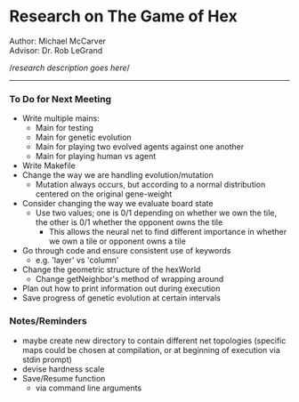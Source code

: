 # Research on The Game of Hex
Author: Michael McCarver<br />
Advisor: Dr. Rob LeGrand

/*research description goes here*/
***

### To Do for Next Meeting
- Write multiple mains:
	- Main for testing
	- Main for genetic evolution
	- Main for playing two evolved agents against one another
	- Main for playing human vs agent
- Write Makefile
- Change the way we are handling evolution/mutation
	- Mutation always occurs, but according to a normal distribution centered on the original gene-weight
- Consider changing the way we evaluate board state
	- Use two values; one is 0/1 depending on whether we own the tile, the other is 0/1 whether the opponent owns the tile
		- This allows the neural net to find different importance in whether we own a tile or opponent owns a tile
- Go through code and ensure consistent use of keywords
	- e.g. 'layer' vs 'column'
- Change the geometric structure of the hexWorld
	- Change getNeighbor's method of wrapping around
- Plan out how to print information out during execution
- Save progress of genetic evolution at certain intervals

### Notes/Reminders
- maybe create new directory to contain different net topologies (specific maps could be chosen at compilation, or at beginning 	of execution via stdin prompt)
- devise hardness scale
- Save/Resume function
   - via command line arguments

